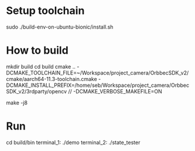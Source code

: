 # Setup toolchain
sudo ./build-env-on-ubuntu-bionic/install.sh


# How to build

mkdir build
cd build
cmake .. -DCMAKE_TOOLCHAIN_FILE=~/Workspace/project_camera/OrbbecSDK_v2/cmake/aarch64-11.3-toolchain.cmake -DCMAKE_INSTALL_PREFIX=/home/seb/Workspace/project_camera/OrbbecSDK_v2/3rdparty/opencv
//  -DCMAKE_VERBOSE_MAKEFILE=ON

make -j8

# Run
cd build/bin
terminal_1:     ./demo
terminal_2:     ./state_tester

